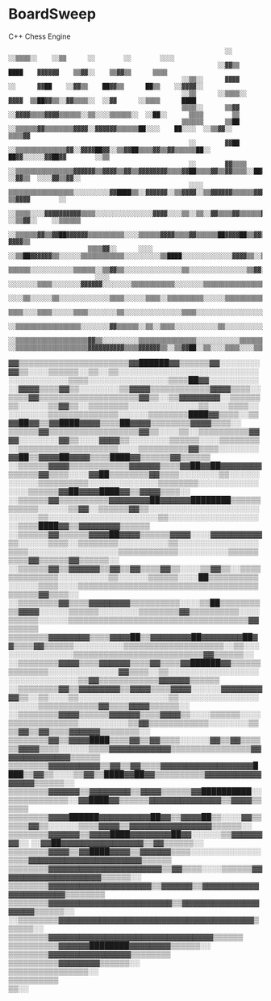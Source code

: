 # BoardSweep

C++ Chess Engine
                                                                                                                                                               
                                                                ░░                                ░░▒▒▒▒░░    ░░▒▒      ░░        ░░        ░░░░                                                                
                                                              ░░▓▓▒▒                                ████    ▓▓▓▓▓▓    ▒▒▓▓░░    ▒▒▓▓▒▒      ▒▒▒▒                                                                
                                                    ░░▒▒░░      ▓▓▓▓                        ░░      ▓▓██    ░░▓▓▒▒    ██▓▓▒▒      ██▒▒    ░░▓▓▓▓░░                                                              
                                                    ░░▒▒      ░░▒▒▒▒░░                      ▓▓▓▓  ▒▒██▓▓▒▒░░▓▓▒▒▒▒░░  ░░▓▓      ░░▒▒▒▒      ████                                                                
                                                    ▒▒▒▒░░      ▒▒▓▓                      ░░▓▓▓▓▒▒▒▒▓▓▓▓▒▒▒▒▒▒░░▒▒░░░░▒▒▒▒▒▒░░  ░░██░░      ▒▒▒▒        ▒▒                                                      
                                                    ▒▒▒▒▒▒      ▒▒██                ░░▒▒▒▒▒▒▓▓▒▒▒▒▒▒▒▒▓▓▓▓░░▓▓▓▓▓▓▒▒▒▒▒▒██░░░░    ██░░░░  ░░▒▒▓▓░░    ▒▒▒▒▓▓                                                    
                                                      ░░        ▓▓██          ░░▒▒▒▒▒▒▒▒▒▒▒▒▒▒▓▓░░▓▓▓▓██▓▓░░▒▒▓▓██▒▒▒▒▓▓▒▒▓▓▒▒▒▒▒▒██░░      ██▓▓░░░░░░▓▓██▓▓        ░░▒▒                                        
                                                      ░░        ▓▓▒▒▒▒  ░░▒▒▒▒▒▒▒▒▒▒▒▒▒▒▒▒▓▓▓▓▓▓▒▒▓▓▓▓▒▒▓▓▒▒▓▓▓▓▓▓▓▓▒▒▒▒▓▓██▒▒▒▒▓▓▒▒▓▓▒▒▒▒░░██▓▓      ░░▓▓▒▒  ░░░░▓▓▒▒▓▓░░                                      
                                                      ░░░░    ▒▒▒▒▒▒▒▒▒▒▒▒▒▒▒▒▒▒░░░░░░░░░░▓▓████▒▒░░▓▓▓▓▓▓░░▒▒▓▓▓▓░░▒▒▓▓▓▓▓▓▒▒▒▒▒▒▓▓▓▓▒▒▒▒▒▒▓▓██▒▒░░░░▒▒▓▓▒▒░░    ▒▒▓▓▓▓        ░░                              
                                                    ░░▒▒▒▒░░░░▓▓▓▓▓▓▓▓▓▓▒▒▒▒░░░░░░░░░░░░░░░░▓▓▓▓░░░░▒▒░░▒▒░░▓▓▒▒▒▒▓▓▒▒▒▒▒▒▓▓▒▒▓▓▓▓▓▓▓▓▓▓▒▒██▓▓▓▓▓▓▒▒▒▒▓▓██░░░░    ░░▒▒▓▓░░    ░░▒▒▒▒▒▒                          
                                                  ░░▒▒▒▒▒▒▓▓▒▒▓▓██▓▓▓▓▓▓▒▒▒▒▒▒▒▒▒▒░░░░▒▒▒▒▒▒▓▓▓▓▒▒▒▒▓▓▒▒▒▒▒▒██▓▓▓▓██▒▒▓▓▒▒▒▒▒▒████████▓▓▓▓▒▒▓▓████▒▒▒▒▓▓▒▒▓▓▒▒▒▒▒▒▒▒░░░░        ▓▓▓▓▒▒                          
                          ▒▒▒▒▓▓░░      ░░░░    ░░▒▒██▓▓▓▓▓▓▒▒░░░░░░▒▒▒▒▒▒▒▒▒▒▒▒░░░░░░░░░░▒▒████░░░░░░░░░░░░░░▓▓▓▓▒▒░░▒▒▓▓▒▒▓▓░░░░▓▓▒▒▒▒▓▓▓▓▓▓▓▓▓▓░░▒▒▒▒▒▒██▓▓▒▒▒▒▓▓▒▒░░▒▒▒▒░░░░██▓▓░░                          
                          ▒▒▒▒▒▒░░░░░░░░░░░░▒▒▒▒▒▒░░▒▒▓▓▒▒░░░░░░░░░░░░░░░░▒▒░░░░░░░░░░░░░░░░▒▒▓▓░░░░░░░░░░░░░░▓▓██▒▒▒▒░░░░░░░░░░▓▓▒▒▓▓▓▓▓▓▒▒░░▓▓▓▓▒▒██▓▓▓▓▓▓▓▓▒▒▒▒██████▒▒▓▓▒▒▒▒██▓▓                            
                            ░░░░  ░░░░░░░░▒▒▒▒░░░░░░░░▓▓▓▓▓▓░░░░░░░░▒▒▒▒▒▒▒▒▒▒▒▒░░░░░░░░▒▒▒▒▒▒▒▒▒▒▒▒▒▒▒▒▒▒▒▒▓▓████▒▒▒▒▓▓▓▓▒▒▒▒▒▒▓▓▓▓▓▓██▒▒██▓▓▓▓▓▓▒▒████▓▓▓▓▓▓▒▒▓▓▒▒▒▒▒▒▓▓▓▓▒▒▓▓████▒▒▒▒▒▒▒▒░░                  
                            ░░░░▒▒░░░░░░▒▒░░░░░░░░░░░░░░▒▒▒▒░░░░░░▒▒▒▒░░▒▒▒▒▒▒▒▒▒▒░░░░░░▒▒▒▒▒▒▒▒▒▒▒▒░░░░░░░░░░▓▓██▒▒▒▒▒▒░░░░░░░░░░▒▒▓▓▓▓░░░░▓▓▒▒▓▓▓▓░░░░▒▒▓▓▓▓░░▓▓▓▓▓▓▓▓▓▓▓▓▒▒▓▓▒▒▓▓▒▒▒▒▒▒▒▒▒▒▒▒▒▒░░            
                        ▒▒▒▒░░░░▒▒▒▒░░░░░░▒▒▒▒░░░░░░░░▒▒░░░░░░░░░░░░░░░░▒▒▒▒░░░░░░░░░░░░░░░░░░░░░░░░░░░░░░░░░░░░░░▒▒░░░░░░░░░░░░░░░░▓▓▒▒▒▒░░░░▒▒▒▒░░░░▓▓▒▒▒▒▒▒▒▒▒▒▒▒▒▒░░▓▓▓▓▓▓▒▒▒▒▒▒▒▒▒▒▒▒▒▒▒▒▒▒▒▒▒▒▒▒▓▓▒▒░░    
                ░░▒▒▒▒▒▒▒▒▒▒▒▒▒▒▒▒▒▒░░░░░░░░▓▓▒▒▒▒▒▒░░▒▒░░▒▒▒▒░░░░░░░░░░░░▒▒░░░░░░░░░░░░░░▒▒▒▒▒▒▒▒▒▒░░░░░░░░▒▒▒▒▒▒▒▒▒▒▒▒▓▓▒▒░░░░▓▓████▒▒▒▒▒▒██▓▓▒▒░░▒▒██▓▓▓▓▓▓▓▓▓▓▓▓▓▓▒▒▓▓██▓▓▓▓▓▓▓▓▓▓▒▒▒▒▒▒▒▒▒▒▒▒▒▒▒▒▒▒▒▒▓▓▒▒  
          ░░▒▒▒▒▒▒▒▒▒▒▒▒▒▒▒▒▒▒▒▒▓▓▒▒░░░░░░░░░░▒▒▒▒▒▒▒▒▒▒▒▒▒▒▒▒░░░░░░░░░░░░▒▒▒▒▒▒▒▒░░▒▒▒▒▒▒▒▒▒▒▒▒▒▒▒▒▒▒▒▒░░▒▒▒▒▒▒▒▒▒▒▒▒▒▒▒▒░░░░░░▒▒████▒▒▒▒████▒▒░░░░░░▒▒▓▓████████▒▒░░▒▒▒▒▒▒▓▓▓▓██████▒▒▒▒▒▒▒▒▒▒▒▒▒▒▓▓▓▓▓▓▒▒▒▒  
    ░░▒▒▒▒▒▒▒▒▒▒▒▒▒▒▒▒▒▒▒▒▓▓▓▓▓▓▓▓▓▓▒▒▒▒▓▓▓▓▓▓▒▒░░▒▒▓▓██░░▒▒░░░░▒▒▒▒░░░░▒▒▒▒▒▒▒▒░░░░░░░░▒▒▒▒▒▒▒▒▒▒░░░░░░░░░░░░░░▒▒▒▒▒▒░░░░░░░░░░░░░░░░░░▒▒▒▒░░░░░░░░░░░░░░░░░░▒▒░░░░░░▒▒▒▒▒▒▒▒░░░░▒▒▒▒▒▒▒▒▒▒▒▒▒▒▒▒▒▒▓▓▒▒▒▒▒▒    
  ▓▓▒▒▒▒▒▒▒▒▒▒▒▒▒▒▒▒▒▒▒▒▒▒▓▓██████▓▓▒▒▒▒▒▒▓▓░░░░░░░░▓▓▒▒░░░░▒▒▒▒▒▒░░▒▒░░▒▒░░░░░░░░░░░░░░░░░░░░░░░░░░░░░░░░░░░░░░░░▒▒▒▒░░░░░░░░░░░░░░░░▒▒▒▒██▓▓░░░░░░░░░░░░▓▓▓▓▒▒▒▒▓▓▒▒░░░░░░░░▒▒▓▓▓▓▒▒▒▒▒▒▒▒▒▒▒▒▓▓▓▓▒▒▒▒░░      
  ▒▒▒▒▓▓▒▒▒▒▒▒▒▒▒▒▒▒▒▒▒▒▒▒▒▒▓▓▒▒░░▒▒▓▓▓▓▓▓▓▓░░▒▒▒▒▒▒▒▒░░░░░░▒▒▓▓▒▒░░▒▒▒▒▒▒▒▒░░░░░░░░░░░░░░▒▒░░░░▒▒▒▒░░░░░░░░░░▒▒▒▒▒▒▒▒▒▒▒▒▒▒░░░░░░▒▒▒▒▒▒▒▒████▓▓▒▒▒▒░░▒▒▓▓██▓▓▒▒▓▓████▓▓▓▓▒▒▒▒██▓▓▓▓▒▒▒▒▒▒▒▒▓▓▓▓▒▒▒▒░░          
    ▒▒▒▒▒▒▓▓▒▒▒▒▒▒▒▒▒▒▒▒▒▒▒▒▒▒▓▓▒▒░░░░▒▒░░▒▒▒▒▒▒▒▒▒▒▓▓▓▓░░░░░░░░▓▓▒▒░░░░▓▓▓▓▒▒░░░░░░░░▒▒▒▒▒▒░░░░▒▒▒▒▒▒▒▒░░▒▒▒▒▒▒▒▒▒▒▒▒▒▒▒▒▒▒▒▒░░░░▒▒▒▒▒▒▒▒▒▒▓▓▒▒▒▒░░░░░░░░▓▓██▒▒▓▓▓▓██▓▓▓▓▒▒▒▒████▓▓▒▒▒▒▒▒▓▓▒▒▒▒▒▒              
      ░░▒▒▒▒▒▒▓▓▓▓▒▒▒▒▒▒▒▒▒▒▒▒▓▓▓▓▓▓▒▒▒▒▓▓██▓▓██▓▓▓▓▓▓▓▓▒▒▒▒▒▒▓▓▒▒▒▒░░░░▓▓██▒▒▒▒▒▒▒▒▓▓▒▒▒▒░░░░░░░░▒▒░░░░░░░░░░░░▒▒▒▒▒▒▒▒▒▒░░░░░░░░░░░░░░▒▒▒▒▒▒▒▒░░░░░░░░░░░░░░░░▒▒▒▒▒▒▓▓██▓▓▓▓████▓▓▒▒▓▓▓▓▒▒▒▒░░                
          ░░▒▒▒▒▒▒▓▓▒▒▒▒▒▒▒▒▒▒▓▓▓▓▓▓▓▓██▓▓▓▓▓▓████████▒▒▒▒▒▒▒▒▒▒▒▒░░░░░░▒▒▓▓░░▒▒▒▒▒▒▓▓▒▒░░░░░░░░░░░░░░░░░░░░░░░░░░░░▒▒░░░░░░░░░░░░░░░░░░░░░░▒▒░░░░░░░░░░░░░░░░░░░░▒▒▒▒████▓▓▒▒▓▓▓▓▓▓▓▓▒▒▒▒▒▒                    
              ░░▒▒▒▒▒▒▓▓▒▒▒▒▒▒▓▓▓▓██▓▓▓▓▒▒▒▒▒▒▓▓▓▓░░░░▓▓▓▓▓▓▓▓▓▓▒▒░░░░░░▒▒▒▒░░▒▒▒▒▒▒▒▒░░░░░░░░░░▒▒░░░░░░░░░░░░░░░░▒▒▒▒░░░░░░░░░░░░░░░░░░▒▒▒▒▒▒▒▒▒▒▒▒░░░░░░░░░░▒▒▒▒▒▒▒▒▒▒▓▓▒▒▒▒▒▒▓▓▒▒▒▒▒▒░░                      
                  ░░▒▒▒▒▒▒▓▓▒▒▓▓▓▓▓▓▒▒▓▓▒▒▓▓▒▒▒▒▓▓▒▒░░░░▒▒▓▓▒▒░░▒▒▒▒▒▒▒▒▒▒▒▒▒▒░░░░░░░░░░▒▒░░░░░░▒▒▒▒▒▒░░░░██▒▒▒▒▒▒▒▒▒▒░░░░░░▒▒▒▒░░░░▒▒▒▒▒▒▒▒▒▒▒▒▒▒▒▒▒▒▒▒▒▒▒▒▒▒▒▒▒▒▒▒▒▒▒▒▒▒▒▒▒▒▓▓▒▒▒▒░░                          
                      ░░▒▒▒▒▒▒▒▒▓▓▒▒▒▒▓▓▓▓▓▓▓▓▒▒▒▒▒▒▒▒▒▒░░░░▒▒██▒▒▒▒▒▒▒▒▒▒▓▓▓▓░░░░░░▒▒▒▒▒▒░░░░░░░░▒▒▒▒▒▒▒▒▓▓▒▒▒▒▒▒▒▒▒▒░░░░▒▒▒▒▒▒░░░░░░▒▒▒▒▒▒▒▒▒▒▒▒▒▒▒▒▒▒▒▒▒▒▒▒▒▒▒▒▒▒▒▒▒▒▒▒▓▓▒▒▒▒▒▒                              
                            ▒▒▒▒▒▒▒▒▓▓▓▓▓▓▓▓▒▒▒▒▓▓▓▓██▒▒▓▓▓▓▓▓▓▓██▓▓▓▓▓▓▓▓██▓▓▒▒▒▒▓▓▒▒▒▒▒▒░░░░░░░░░░▒▒▒▒▒▒▒▒▒▒▒▒▒▒▒▒▒▒▒▒░░▒▒░░░░░░░░░░░░░░░░▒▒▒▒▒▒▒▒▒▒▒▒▒▒▒▒▒▒▒▒▒▒▒▒▒▒▓▓▒▒▒▒▒▒░░                                
                              ░░▒▒▒▒▒▒▒▒▓▓▓▓▒▒▒▒▓▓▓▓▓▓▒▒▒▒▓▓▒▒▒▒▓▓██████▓▓▒▒▒▒▒▒▒▒▒▒▒▒▒▒░░░░░░░░░░░░░░▓▓▒▒▒▒░░▒▒░░░░░░░░░░░░░░░░░░░░░░░░░░░░░░░░▒▒▓▓▒▒▒▒▒▒▒▒▒▒▒▒▓▓▓▓▓▓▒▒▒▒▒▒                                    
                                  ░░▒▒▒▒▒▒▒▒▓▓▒▒▓▓▓▓▓▓▓▓▒▒▓▓▓▓▒▒▒▒▓▓▓▓░░░░░░▓▓▓▓▓▓▓▓▓▓▒▒░░▒▒░░░░▒▒░░░░░░░░░░░░░░░░░░▒▒░░░░░░░░░░░░░░░░░░░░░░▒▒▒▒▒▒▒▒▒▒▒▒▓▓▒▒▒▒▓▓▓▓▒▒▒▒▒▒░░                                      
                                      ░░▒▒▒▒▒▒▒▒▓▓▓▓▒▒▒▒▒▒▓▓▓▓▓▓▒▒▒▒▓▓▓▓▒▒░░░░▒▒▒▒▒▒░░░░▒▒▒▒▒▒▒▒▒▒▒▒▒▒░░░░░░░░░░▒▒▓▓▒▒▒▒▒▒▒▒▒▒▒▒░░░░░░░░▒▒▒▒▓▓▒▒▓▓▒▒▒▒▓▓▓▓▓▓▒▒▒▒▒▒▒▒░░                                          
                                            ▒▒▒▒▒▒▒▒▓▓▒▒▓▓▓▓████▒▒▒▒▓▓▒▒▓▓▒▒▒▒░░░░░░▓▓▒▒▓▓▒▒▒▒▒▒▓▓▓▓▒▒▒▒░░░░░░▒▒▒▒▓▓▓▓▓▓▓▓▓▓▓▓▒▒▒▒▒▒▒▒▒▒▒▒▒▒▒▒▓▓▓▓▓▓▓▓▓▓▓▓▓▓▒▒▒▒▒▒                                              
                                                ▒▒▒▒▒▒▒▒▓▓▓▓▓▓▓▓▓▓▒▒▓▓▒▒▓▓▒▒▒▒▓▓▓▓▓▓▓▓▓▓▓▓▓▓▓▓▓▓████▒▒▓▓▒▒░░░░▒▒▓▓▒▒████▓▓██▓▓▒▒▒▒▒▒▒▒▒▒▓▓▓▓▓▓▓▓▓▓▓▓▓▓▓▓▒▒▒▒▒▒░░                                                
                                                    ▒▒▒▒▒▒▒▒▓▓▓▓▓▓▒▒▓▓▓▓▓▓▓▓▒▒▓▓▓▓▒▒▒▒▒▒▓▓██████████░░▒▒▒▒▒▒▒▒▒▒▒▒░░▓▓████▓▓▒▒▒▒▒▒▓▓▓▓▓▓▓▓▓▓▓▓▓▓▒▒▓▓▓▓▒▒▒▒▒▒                                                    
                                                        ▒▒▒▒▒▒▒▒▓▓▓▓██████▓▓▓▓▓▓▓▓▓▓██▓▓▒▒▓▓▓▓██▒▒░░░░▓▓▒▒▒▒▒▒▓▓▒▒░░░░░░▒▒▒▒▓▓▓▓▒▒▓▓▓▓▓▓▓▓▓▓▓▓▓▓▓▓▒▒▒▒▒▒░░                                                      
                                                            ▒▒▒▒▒▒▒▒▓▓▓▓▓▓▒▒▓▓▓▓████▓▓▓▓▓▓▓▓██▓▓░░░░░░▒▒▓▓▓▓▓▓▓▓░░  ░░▓▓██▓▓▓▓▓▓▓▓▓▓▓▓▓▓▓▓▒▒▓▓▒▒▒▒▒▒░░                                                          
                                                                ▒▒▒▒▒▒▒▒▓▓▓▓▒▒▓▓████▓▓▓▓▒▒▓▓▓▓▓▓▒▒▒▒░░░░░░░░░░░░░░▒▒▒▒▓▓▓▓▓▓▓▓▓▓▓▓▓▓▓▓▓▓▓▓▓▓▒▒▒▒▒▒                                                              
                                                                    ▒▒▒▒▒▒▒▒▓▓▓▓▓▓▓▓▓▓▓▓▓▓▓▓▓▓▓▓▓▓▒▒▓▓▒▒▒▒░░░░▒▒▒▒▒▒▓▓▓▓▓▓▓▓▓▓▓▓▓▓▓▓▓▓▓▓▒▒▒▒▒▒░░                                                                
                                                                        ▒▒▒▒▒▒▒▒▓▓▓▓▓▓▓▓▓▓▓▓▓▓▓▓▓▓▓▓▒▒▓▓▓▓▓▓▒▒▓▓▓▓▓▓▓▓▓▓▓▓▓▓▓▓▓▓▓▓▓▓▒▒▒▒▒▒▒▒                                                                    
                                                                            ▒▒▒▒▒▒▒▒▓▓▓▓▓▓▓▓▓▓▓▓▓▓▓▓▓▓▓▓▓▓▓▓▒▒▓▓▓▓▓▓▓▓▓▓▓▓▓▓▓▓▓▓▓▓▒▒▒▒▒▒░░                                                                      
                                                                              ░░▒▒▒▒▒▒▒▒▓▓▓▓▓▓▓▓▓▓▓▓▓▓▓▓▓▓▓▓▓▓▓▓▓▓▓▓▓▓▓▓▓▓▓▓▓▓▒▒▒▒▒▒░░                                                                          
                                                                                    ▒▒▒▒▒▒▒▒▓▓▓▓▓▓▓▓▓▓▓▓▓▓▓▓▓▓▓▓▓▓▓▓▓▓▓▓▓▓▓▓▒▒▒▒▒▒                                                                              
                                                                                        ▒▒▒▒▒▒▒▒▒▒▓▓▓▓▓▓████████▓▓▓▓▓▓▓▓▒▒▒▒▒▒░░                                                                                
                                                                                            ▒▒▒▒▒▒▒▒▓▓▓▓▓▓▓▓▓▓▓▓▓▓▓▓▒▒▒▒▒▒▒▒                                                                                    
                                                                                                ▒▒▒▒▒▒▒▒▒▒▓▓▓▓▓▓▓▓▒▒▒▒▒▒░░                                                                                      
                                                                                                    ▒▒▒▒▒▒▒▒▒▒▒▒▒▒▒▒░░                                                                                          
                                                                                                        ▒▒▒▒▒▒▒▒▒▒                                                                                              
                                                                                                            ▒▒░░                                                                                                
                                                                                                                                                                 
